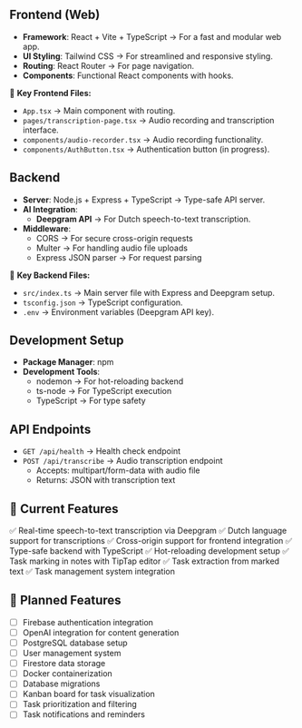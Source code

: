 ## Frontend (Web)
- **Framework**: React + Vite + TypeScript → For a fast and modular web app.
- **UI Styling**: Tailwind CSS → For streamlined and responsive styling.
- **Routing**: React Router → For page navigation.
- **Components**: Functional React components with hooks.

📂 **Key Frontend Files:**
- `App.tsx` → Main component with routing.
- `pages/transcription-page.tsx` → Audio recording and transcription interface.
- `components/audio-recorder.tsx` → Audio recording functionality.
- `components/AuthButton.tsx` → Authentication button (in progress).

## Backend
- **Server**: Node.js + Express + TypeScript → Type-safe API server.
- **AI Integration**:
  - **Deepgram API** → For Dutch speech-to-text transcription.
- **Middleware**: 
  - CORS → For secure cross-origin requests
  - Multer → For handling audio file uploads
  - Express JSON parser → For request parsing

📂 **Key Backend Files:**
- `src/index.ts` → Main server file with Express and Deepgram setup.
- `tsconfig.json` → TypeScript configuration.
- `.env` → Environment variables (Deepgram API key).

## Development Setup
- **Package Manager**: npm
- **Development Tools**:
  - nodemon → For hot-reloading backend
  - ts-node → For TypeScript execution
  - TypeScript → For type safety

## API Endpoints
- `GET /api/health` → Health check endpoint
- `POST /api/transcribe` → Audio transcription endpoint
  - Accepts: multipart/form-data with audio file
  - Returns: JSON with transcription text

## 🌟 Current Features
✅ Real-time speech-to-text transcription via Deepgram
✅ Dutch language support for transcriptions
✅ Cross-origin support for frontend integration
✅ Type-safe backend with TypeScript
✅ Hot-reloading development setup
✅ Task marking in notes with TipTap editor
✅ Task extraction from marked text
✅ Task management system integration

## 🚀 Planned Features
- [ ] Firebase authentication integration
- [ ] OpenAI integration for content generation
- [ ] PostgreSQL database setup
- [ ] User management system
- [ ] Firestore data storage
- [ ] Docker containerization
- [ ] Database migrations
- [ ] Kanban board for task visualization
- [ ] Task prioritization and filtering
- [ ] Task notifications and reminders
